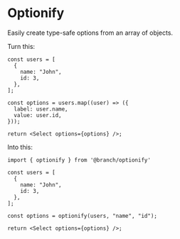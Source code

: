 # Optionify

Easily create type-safe options from an array of objects.

Turn this:

```tsx
const users = [
  {
    name: "John",
    id: 3,
  },
];

const options = users.map((user) => ({
  label: user.name,
  value: user.id,
}));

return <Select options={options} />;
```

Into this:

```tsx
import { optionify } from '@branch/optionify'

const users = [
  {
    name: "John",
    id: 3,
  },
];

const options = optionify(users, "name", "id");

return <Select options={options} />;
```
